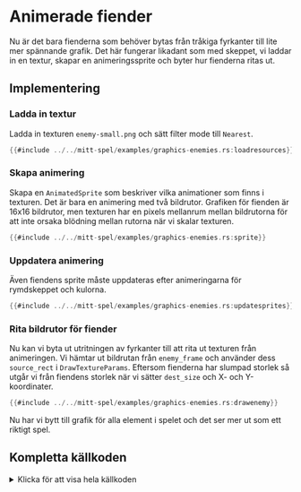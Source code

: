 # Animerade fiender

Nu är det bara fienderna som behöver bytas från tråkiga fyrkanter till lite
mer spännande grafik. Det här fungerar likadant som med skeppet, vi laddar in
en textur, skapar en animeringssprite och byter hur fienderna ritas ut.

## Implementering

### Ladda in textur

Ladda in texturen `enemy-small.png` och sätt filter mode till `Nearest`.

```rust [hl,1-4]
{{#include ../../mitt-spel/examples/graphics-enemies.rs:loadresources}}
```

### Skapa animering

Skapa en `AnimatedSprite` som beskriver vilka animationer som finns i
texturen. Det är bara en animering med två bildrutor. Grafiken för fienden är
16x16 bildrutor, men texturen har en pixels mellanrum mellan bildrutorna för
att inte orsaka blödning mellan rutorna när vi skalar texturen.

```rust
{{#include ../../mitt-spel/examples/graphics-enemies.rs:sprite}}
```

### Uppdatera animering

Även fiendens sprite måste uppdateras efter animeringarna för rymdskeppet och
kulorna.

```rust [hl,3]
{{#include ../../mitt-spel/examples/graphics-enemies.rs:updatesprites}}
```

### Rita bildrutor för fiender

Nu kan vi byta ut utritningen av fyrkanter till att rita ut texturen från
animeringen. Vi hämtar ut bildrutan från `enemy_frame` och använder dess
`source_rect` i `DrawTextureParams`. Eftersom fienderna har slumpad storlek så
utgår vi från fiendens storlek när vi sätter `dest_size` och X- och
Y-koordinater.

```rust [hl,1,3-13]
{{#include ../../mitt-spel/examples/graphics-enemies.rs:drawenemy}}
```

Nu har vi bytt till grafik för alla element i spelet och det ser mer ut som
ett riktigt spel.

<div class="noprint">

## Kompletta källkoden

<details>
  <summary>Klicka för att visa hela källkoden</summary>

```rust
{{#include ../../mitt-spel/examples/graphics-enemies.rs:all}}
```
</details>
</div>


